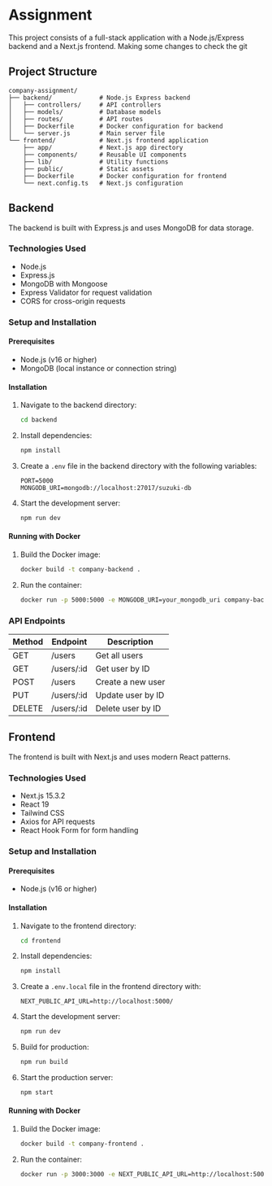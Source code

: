 # Assignment

This project consists of a full-stack application with a Node.js/Express backend and a Next.js frontend.
Making some changes to check the git 
## Project Structure

```
company-assignment/
├── backend/             # Node.js Express backend
│   ├── controllers/     # API controllers
│   ├── models/          # Database models
│   ├── routes/          # API routes
│   ├── Dockerfile       # Docker configuration for backend
│   └── server.js        # Main server file
└── frontend/            # Next.js frontend application
    ├── app/             # Next.js app directory
    ├── components/      # Reusable UI components
    ├── lib/             # Utility functions
    ├── public/          # Static assets
    ├── Dockerfile       # Docker configuration for frontend
    └── next.config.ts   # Next.js configuration
```

## Backend

The backend is built with Express.js and uses MongoDB for data storage.

### Technologies Used

- Node.js
- Express.js
- MongoDB with Mongoose
- Express Validator for request validation
- CORS for cross-origin requests

### Setup and Installation

#### Prerequisites

- Node.js (v16 or higher)
- MongoDB (local instance or connection string)

#### Installation

1. Navigate to the backend directory:

   ```bash
   cd backend
   ```

2. Install dependencies:

   ```bash
   npm install
   ```

3. Create a `.env` file in the backend directory with the following variables:

   ```
   PORT=5000
   MONGODB_URI=mongodb://localhost:27017/suzuki-db
   ```

4. Start the development server:
   ```bash
   npm run dev
   ```

#### Running with Docker

1. Build the Docker image:

   ```bash
   docker build -t company-backend .
   ```

2. Run the container:
   ```bash
   docker run -p 5000:5000 -e MONGODB_URI=your_mongodb_uri company-backend
   ```

### API Endpoints

| Method | Endpoint   | Description       |
| ------ | ---------- | ----------------- |
| GET    | /users     | Get all users     |
| GET    | /users/:id | Get user by ID    |
| POST   | /users     | Create a new user |
| PUT    | /users/:id | Update user by ID |
| DELETE | /users/:id | Delete user by ID |

## Frontend

The frontend is built with Next.js and uses modern React patterns.

### Technologies Used

- Next.js 15.3.2
- React 19
- Tailwind CSS
- Axios for API requests
- React Hook Form for form handling

### Setup and Installation

#### Prerequisites

- Node.js (v16 or higher)

#### Installation

1. Navigate to the frontend directory:

   ```bash
   cd frontend
   ```

2. Install dependencies:

   ```bash
   npm install
   ```

3. Create a `.env.local` file in the frontend directory with:

   ```
   NEXT_PUBLIC_API_URL=http://localhost:5000/
   ```

4. Start the development server:

   ```bash
   npm run dev
   ```

5. Build for production:

   ```bash
   npm run build
   ```

6. Start the production server:
   ```bash
   npm start
   ```

#### Running with Docker

1. Build the Docker image:

   ```bash
   docker build -t company-frontend .
   ```

2. Run the container:
   ```bash
   docker run -p 3000:3000 -e NEXT_PUBLIC_API_URL=http://localhost:5000/ company-frontend
   ```
